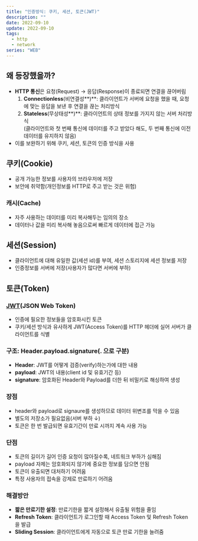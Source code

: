 ```yaml
---
title: "인증방식: 쿠키, 세션, 토큰(JWT)"
description: ""
date: 2022-09-10
update: 2022-09-10
tags:
  - http
  - network
series: "WEB"
---
```


## 왜 등장했을까?
- **HTTP 통신**은 요청(Request) → 응답(Response)이 종료되면 연결을 끊어버림
  1. **Connectionless**(비연결성**)**: 클라이언트가 서버에 요청을 했을 때, 요청에 맞는 응답을 보낸 후 연결을 끊는 처리방식
  2. **Stateless**(무상태성**)**: 클라이언트의 상태 정보를 가지지 않는 서버 처리방식<br/>(클라이언트와 첫 번째 통신에 데이터를 주고 받았다 해도, 두 번째 통신에 이전 데이터를 유지하지 않음)
- 이를 보완하기 위해 쿠키, 세션, 토큰의 인증 방식을 사용

## 쿠키(Cookie)
- 공개 가능한 정보를 사용자의 브라우저에 저장
- 보안에 취약함(개인정보를 HTTP로 주고 받는 것은 위험)

### 캐시(Cache)
- 자주 사용하는 데이터를 미리 복사해두는 임의의 장소
- 데이터나 값을 미리 복사해 놓음으로써 빠르게 데이터에 접근 가능

## 세션(Session)
- 클라이언트에 대해 유일한 값(세션 id)를 부여, 세션 스토리지에 세션 정보를 저장
- 인증정보를 서버에 저장(사용자가 많다면 서버에 부하)

## 토큰(Token)
### [JWT](https://jwt.io)(JSON Web Token)
- 인증에 필요한 정보들을 암호화시킨 토큰
- 쿠키/세션 방식과 유사하게 JWT(Access Token)를 HTTP 헤더에 실어 서버가 클라이언트를 식별

### 구조: Header.payload.signature(. 으로 구분)
- **Header**: JWT를 어떻게 검증(verify)하는가에 대한 내용
- **payload**: JWT의 내용(client id 및 유효기간 등)
- **signature**: 암호화된 Header와 Payload를 더한 뒤 비밀키로 해싱하여 생성

### 장점
- header와 payload로 signaure를 생성하므로 데이터 위변조를 막을 수 있음
- 별도의 저장소가 필요없음(서버 부하 ↓)
- 토큰은 한 번 발급되면 유효기간이 만료 시까지 계속 사용 가능

### 단점
- 토큰의 길이가 길어 인증 요청이 많아질수록, 네트워크 부하가 심해짐
- payload 자제는 암호화되지 않기에 중요한 정보를 담으면 안됨
- 토큰이 유출되면 대처하기 어려움
- 특정 사용자의 접속을 강제로 만료하기 어려움

### 해결방안
- **짧은 만료기한 설정**: 만료기한을 짧게 설정해서 유출될 위험을 줄임
- **Refresh Token**: 클라이언트가 로그인할 때 Access Token 및 Refresh Token을 발급
- **Sliding Session**: 클라이언트에게 자동으로 토큰 만료 기한을 늘려줌
